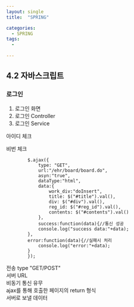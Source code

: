 ```yaml
---
layout: single
title:  "SPRING"

categories:
  - SPRING
tags:
  - 
  
---
```

4.2 자바스크립트
---

### 로그인

1. 로그인 화면
2. 로그인 Controller
3. 로그인 Service

아이디 체크

비번 체크

```
      	$.ajax({
    		type: "GET",
    		url:"/ehr/board/board.do",
    		asyn:"true",
    		dataType:"html",
    		data:{
    			work_div:"doInsert",
    			title: $("#title").val(),
    			div: $("#div").val(),
    			reg_id: $("#reg_id").val(),
    			contents: $("#contents").val()	
    		},
    		success:function(data){//통신 성공
        	console.log("success data:"+data);
        },
        error:function(data){//실패시 처리
        	console.log("error:"+data);
        }
    	});
```

전송 type  "GET/POST"  
서버 URL  
비동기 통신 유무  
ajax를 통해 호출한 페이지의 return 형식  
서버로 보낼 데이터














